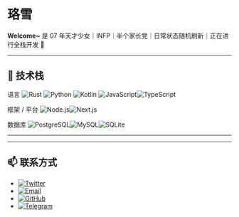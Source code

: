 # 珞雪

**Welcome~** 
是 07 年天才少女｜INFP｜半个家长党｜日常状态随机刷新｜正在进行全栈开发 🚀

---

## 🔧 技术栈

语言 ![Rust](https://img.shields.io/badge/-Rust-DEA584?style=flat&logo=rust&logoColor=white) ![Python](https://img.shields.io/badge/-Python-FFD43B?style=flat&logo=python&logoColor=306998) ![Kotlin](https://img.shields.io/badge/-Kotlin-0095D5?style=flat&logo=kotlin&logoColor=white) ![JavaScript](https://img.shields.io/badge/-JavaScript-F0DB4F?style=flat&logo=javascript&logoColor=323330)![TypeScript](https://img.shields.io/badge/-TypeScript-3178C6?style=flat&logo=typescript&logoColor=white)

框架 / 平台 ![Node.js](https://img.shields.io/badge/-Node.js-339933?style=flat&logo=node.js&logoColor=white)![Next.js](https://img.shields.io/badge/-Next.js-000000?style=flat&logo=next.js&logoColor=white)

数据库 ![PostgreSQL](https://img.shields.io/badge/-PostgreSQL-336791?style=flat&logo=postgresql&logoColor=white)![MySQL](https://img.shields.io/badge/-MySQL-4479A1?style=flat&logo=mysql&logoColor=white)![SQLite](https://img.shields.io/badge/-SQLite-07405E?style=flat&logo=sqlite&logoColor=white)

---

<!--START_SECTION:waka-->
<!--END_SECTION:waka-->

---

## 📫 联系方式

- [![Twitter](https://img.shields.io/badge/Twitter-1DA1F2?style=flat&logo=twitter&logoColor=white)](https://twitter.com/luoxue3943)  
- [![Email](https://img.shields.io/badge/Email-D14836?style=flat&logo=gmail&logoColor=white)](mailto:luoxue3943@gmail.com)  
- [![GitHub](https://img.shields.io/badge/GitHub-181717?style=flat&logo=github&logoColor=white)](https://github.com/luoxue3943)  
- [![Telegram](https://img.shields.io/badge/Telegram-0088cc?style=flat&logo=telegram&logoColor=white)](https://t.me/luoxue3943)

